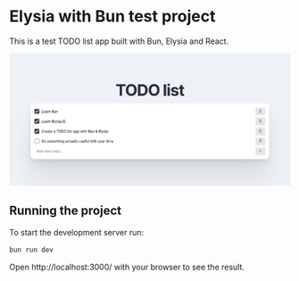 # Elysia with Bun test project

This is a test TODO list app built with Bun, Elysia and React.

![TODO app screenshot](./screenshot.png)

## Running the project

To start the development server run:

```bash
bun run dev
```

Open http://localhost:3000/ with your browser to see the result.
